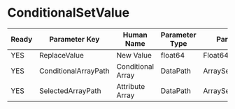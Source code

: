 # ConditionalSetValue #

| Ready | Parameter Key | Human Name | Parameter Type | Parameter Class |
|-------|---------------|------------|-----------------|----------------|
| YES | ReplaceValue | New Value | float64 | Float64Parameter |
| YES | ConditionalArrayPath | Conditional Array | DataPath | ArraySelectionParameter |
| YES | SelectedArrayPath | Attribute Array | DataPath | ArraySelectionParameter |
